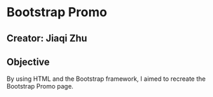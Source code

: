 # Bootstrap Promo

## Creator: Jiaqi Zhu

## Objective
By using HTML and the Bootstrap framework, I aimed to recreate the Bootstrap Promo page. 